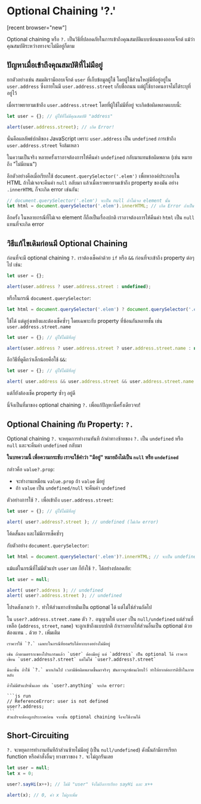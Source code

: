 # Optional Chaining '?.'

[recent browser="new"]

Optional chaining หรือ `?.` เป็นวิธีที่ปลอดภัยในการเข้าถึงคุณสมบัติแบบซ้อนของออบเจ็กต์ แม้ว่าคุณสมบัติระหว่างทางจะไม่มีอยู่ก็ตาม

## ปัญหาเมื่อเข้าถึงคุณสมบัติที่ไม่มีอยู่

ยกตัวอย่างเช่น สมมติเรามีออบเจ็กต์ `user` ที่เก็บข้อมูลผู้ใช้ โดยผู้ใช้ส่วนใหญ่มีที่อยู่อยู่ใน `user.address` ซึ่งภายในมี `user.address.street` เก็บชื่อถนน แต่ผู้ใช้บางคนอาจไม่ได้ระบุที่อยู่ไว้

เมื่อเราพยายามเข้าถึง `user.address.street` โดยที่ผู้ใช้ไม่มีที่อยู่ จะเกิดข้อผิดพลาดแบบนี้:

```js run
let user = {}; // ผู้ใช้ที่ไม่มีคุณสมบัติ "address"

alert(user.address.street); // เกิด Error!
```

นั่นคือผลลัพธ์ปกติของ JavaScript เพราะ `user.address` เป็น `undefined` การเข้าถึง `user.address.street` จึงล้มเหลว

ในความเป็นจริง หลายครั้งเราอาจต้องการให้คืนค่า `undefined` กลับมาแทนข้อผิดพลาด (เช่น หมายถึง "ไม่มีถนน") 

อีกตัวอย่างคือเมื่อเรียกใช้ `document.querySelector('.elem')` เพื่อหาองค์ประกอบใน HTML ถ้าไม่เจอจะคืนค่า `null` กลับมา แล้วเมื่อเราพยายามเข้าถึง property ของมัน อย่าง `.innerHTML` ก็จะเกิด error เช่นกัน:

```js run
// document.querySelector('.elem') จะเป็น null ถ้าไม่เจอ element นั้น
let html = document.querySelector('.elem').innerHTML; // เกิด Error ถ้าเป็น null 
```

อีกครั้ง ในหลายกรณีที่ไม่เจอ element ก็ถือเป็นเรื่องปกติ เราอาจต้องการให้คืนค่า `html` เป็น `null` แทนที่จะเกิด error

## วิธีแก้ไขเดิมก่อนมี Optional Chaining

ก่อนที่จะมี optional chaining `?.` เราต้องเช็คค่าด้วย `if` หรือ `&&` ก่อนที่จะเข้าถึง property ต่อๆ ไป เช่น:

```js
let user = {};

alert(user.address ? user.address.street : undefined);
```

หรือในกรณี `document.querySelector`:

```js run
let html = document.querySelector('.elem') ? document.querySelector('.elem').innerHTML : null;
```

ใช้ได้ แต่ดูยุ่งเหยิงและต้องเช็คซ้ำๆ โดยเฉพาะกับ property ที่ซ้อนกันหลายชั้น เช่น `user.address.street.name`

```js
let user = {}; // ผู้ใช้ไม่มีที่อยู่

alert(user.address ? user.address.street ? user.address.street.name : null : null);
```

อีกวิธีที่ดูดีกว่าเล็กน้อยคือใช้ `&&`:

```js run
let user = {}; // ผู้ใช้ไม่มีที่อยู่

alert( user.address && user.address.street && user.address.street.name ); // undefined (ไม่เกิด error)
```

แต่ก็ยังต้องเช็ค property ซ้ำๆ อยู่ดี

นี่จึงเป็นที่มาของ optional chaining `?.` เพื่อแก้ปัญหานี้ครั้งเดียวจบ!

## Optional Chaining กับ Property: `?.`

Optional chaining `?.` จะหยุดการทำงานทันที ถ้าค่าทางซ้ายของ `?.` เป็น `undefined` หรือ `null` และจะคืนค่า `undefined` กลับมา

**ในบทความนี้ เพื่อความกระชับ เราจะใช้คำว่า "มีอยู่" หมายถึงไม่เป็น `null` หรือ `undefined`**

กล่าวคือ `value?.prop`:
- จะทำงานเหมือน `value.prop` ถ้า `value` มีอยู่
- ถ้า `value` เป็น `undefined/null` จะคืนค่า `undefined`

ตัวอย่างการใช้ `?.` เพื่อเข้าถึง `user.address.street`:

```js run
let user = {}; // ผู้ใช้ไม่มีที่อยู่

alert( user?.address?.street ); // undefined (ไม่เกิด error)
```

โค้ดสั้นลง และไม่มีการเช็คซ้ำๆ

กับตัวอย่าง `document.querySelector`:

```js run
let html = document.querySelector('.elem')?.innerHTML; // จะเป็น undefined ถ้าไม่เจอ element
```

แม้แต่ในกรณีที่ไม่มีตัวแปร `user` เลย ก็ยังใช้ `?.` ได้อย่างปลอดภัย:

```js run
let user = null;

alert( user?.address ); // undefined
alert( user?.address.street ); // undefined
```

โปรดสังเกตว่า `?.` ทำให้ส่วนทางซ้ายมันเป็น optional ได้ แต่ไม่ใช่ส่วนถัดไป

ใน `user?.address.street.name` ตัว `?.` อนุญาตให้ `user` เป็น `null/undefined` แต่ส่วนที่เหลือ (`address`, `street`, `name`) จะถูกเข้าถึงแบบปกติ ถ้าเราอยากให้ส่วนอื่นเป็น optional ด้วย ต้องแทน `.` ด้วย `?.` เพิ่มเติม

```warn header="ใช้ ?. อย่างพอดี"
เราควรใช้ `?.` เฉพาะในกรณีที่ยอมรับได้หากบางอย่างไม่มีอยู่

เช่น ถ้าตามตรรกะของโปรแกรมแล้ว `user` ต้องมีอยู่ แต่ `address` เป็น optional ได้ เราควรเขียน `user.address?.street` แต่ไม่ใช่ `user?.address?.street`

มิฉะนั้น ถ้าใช้ `?.` มากเกินไป เวลามีข้อผิดพลาดขึ้นมาจริงๆ มันอาจถูกซ่อนเงียบไว้ ทำให้ยากต่อการดีบั๊กในภายหลัง
```

````warn header="ตัวแปรทางซ้ายของ ?. ต้องถูกประกาศก่อน"
ถ้าไม่มีตัวแปรนั้นเลย เช่น `user?.anything` จะเกิด error:

```js run
// ReferenceError: user is not defined
user?.address;
```
ตัวแปรจะต้องถูกประกาศก่อน จากนั้น optional chaining จึงจะใช้งานได้
````

## Short-Circuiting

`?.` จะหยุดการทำงานทันทีถ้าส่วนซ้ายไม่มีอยู่ (เป็น `null/undefined`) ดังนั้นถ้ามีการเรียก function หรือคำสั่งอื่นๆ ทางขวาของ `?.` จะไม่ถูกรันเลย

```js run
let user = null;
let x = 0;

user?.sayHi(x++); // ไม่มี "user" จึงไม่ถึงการเรียก sayHi และ x++

alert(x); // 0, ค่า x ไม่ถูกเพิ่ม
```